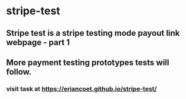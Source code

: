 # stripe-test


## Stripe test is a stripe testing mode payout link webpage - part 1

## More payment testing prototypes tests will follow.

### visit task at https://eriancoet.github.io/stripe-test/
